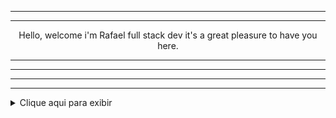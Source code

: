 ------------


------------
  
<p align="center">
Hello, welcome i'm Rafael full stack dev it's a great pleasure to have you here. 
</p>

------------


------------



------------

------------


<details>
<summary>Clique aqui para exibir</summary>
Ola aqui estão alguns exemplos de projetos
</details>

